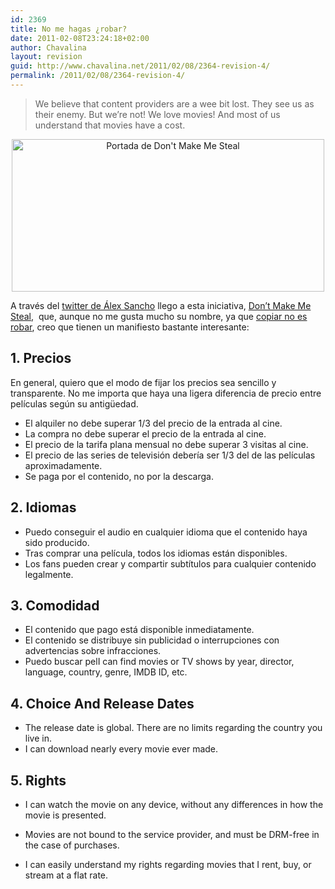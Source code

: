 ```yaml
---
id: 2369
title: No me hagas ¿robar?
date: 2011-02-08T23:24:18+02:00
author: Chavalina
layout: revision
guid: http://www.chavalina.net/2011/02/08/2364-revision-4/
permalink: /2011/02/08/2364-revision-4/
---
```

> We believe that content providers are a wee bit lost. They see us as their enemy. But we’re not! We love movies! And most of us understand that movies have a cost.

<p style="text-align: center;">
  <img class="size-large wp-image-2366  aligncenter" title="dontmakemesteal" src="http://www.chavalina.net/imagenes/2011/02/dontmakemesteal-500x244.png" alt="Portada de Don't Make Me Steal" width="500" height="244" srcset="http://www.chavalina.net/imagenes/2011/02/dontmakemesteal-500x244.png 500w, http://www.chavalina.net/imagenes/2011/02/dontmakemesteal-300x146.png 300w, http://www.chavalina.net/imagenes/2011/02/dontmakemesteal.png 1263w" sizes="(max-width: 500px) 100vw, 500px" />
</p>

A través del <a href="http://twitter.com/#!/alexsancho/status/33567871380488192" target="_blank">twitter de Álex Sancho</a> llego a esta iniciativa, <a href="﻿http://www.dontmakemesteal.com/" target="_blank">Don’t Make Me Steal</a>,  que, aunque no me gusta mucho su nombre, ya que <a href="http://www.youtube.com/watch?v=ef-OExpQEcU" target="_blank">copiar no es robar</a>, creo que tienen un manifiesto bastante interesante:

## 1. Precios

En general, quiero que el modo de fijar los precios sea sencillo y transparente. No me importa que haya una ligera diferencia de precio entre películas según su antigüedad.

  * El alquiler no debe superar 1/3 del precio de la entrada al cine.
  * La compra no debe superar el precio de la entrada al cine.
  * El precio de la tarifa plana mensual no debe superar 3 visitas al cine.
  * El precio de las series de televisión debería ser 1/3 del de las películas aproximadamente.
  * Se paga por el contenido, no por la descarga.

## 2. Idiomas

  * Puedo conseguir el audio en cualquier idioma que el contenido haya sido producido.
  * Tras comprar una película, todos los idiomas están disponibles.
  * Los fans pueden crear y compartir subtítulos para cualquier contenido legalmente.

## 3. Comodidad

  * El contenido que pago está disponible inmediatamente.
  * El contenido se distribuye sin publicidad o interrupciones con advertencias sobre infracciones.
  * Puedo buscar pelI can find movies or TV shows by year, director, language, country, genre, IMDB ID, etc.

## 4. Choice And Release Dates

  * The release date is global. There are no limits regarding the country you live in.
  * I can download nearly every movie ever made.

## 5. Rights

  * I can watch the movie on any device, without any differences in how the movie is presented.
  * Movies are not bound to the service provider, and must be DRM-free in the case of purchases.

  * I can easily understand my rights regarding movies that I rent, buy, or stream at a flat rate.